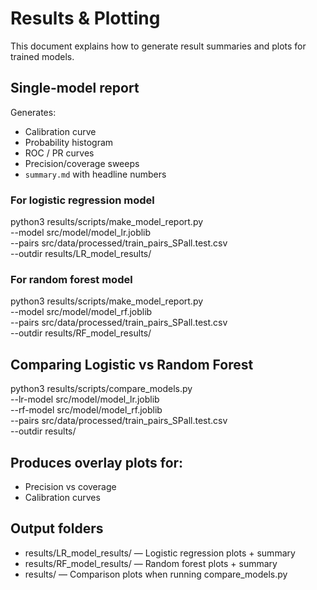 # Results & Plotting

This document explains how to generate result summaries and plots for trained models.

## Single-model report
Generates:
- Calibration curve
- Probability histogram
- ROC / PR curves
- Precision/coverage sweeps
- `summary.md` with headline numbers

### For logistic regression model
python3 results/scripts/make_model_report.py \
  --model src/model/model_lr.joblib \
  --pairs src/data/processed/train_pairs_SPall.test.csv \
  --outdir results/LR_model_results/

### For random forest model
python3 results/scripts/make_model_report.py \
  --model src/model/model_rf.joblib \
  --pairs src/data/processed/train_pairs_SPall.test.csv \
  --outdir results/RF_model_results/

## Comparing Logistic vs Random Forest
python3 results/scripts/compare_models.py \
  --lr-model src/model/model_lr.joblib \
  --rf-model src/model/model_rf.joblib\
  --pairs src/data/processed/train_pairs_SPall.test.csv \
  --outdir results/

## Produces overlay plots for:
- Precision vs coverage
- Calibration curves

## Output folders
- results/LR_model_results/ — Logistic regression plots + summary
- results/RF_model_results/ — Random forest plots + summary
- results/ — Comparison plots when running compare_models.py

